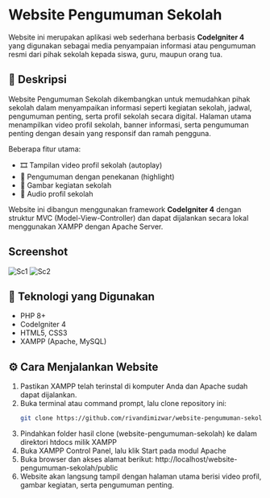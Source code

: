 # Website Pengumuman Sekolah

Website ini merupakan aplikasi web sederhana berbasis **CodeIgniter 4** yang digunakan sebagai media penyampaian informasi atau pengumuman resmi dari pihak sekolah kepada siswa, guru, maupun orang tua.

## 📌 Deskripsi

Website Pengumuman Sekolah dikembangkan untuk memudahkan pihak sekolah dalam menyampaikan informasi seperti kegiatan sekolah, jadwal, pengumuman penting, serta profil sekolah secara digital. Halaman utama menampilkan video profil sekolah, banner informasi, serta pengumuman penting dengan desain yang responsif dan ramah pengguna.

Beberapa fitur utama:
- 🎞️ Tampilan video profil sekolah (autoplay)
- 📢 Pengumuman dengan penekanan (highlight)
- 📸 Gambar kegiatan sekolah
- 🎵 Audio profil sekolah

Website ini dibangun menggunakan framework **CodeIgniter 4** dengan struktur MVC (Model-View-Controller) dan dapat dijalankan secara lokal menggunakan XAMPP dengan Apache Server.

## Screenshot
![Sc1](Screenshot(490).png)
![Sc2](Screenshot(491).png)

## 🧰 Teknologi yang Digunakan
- PHP 8+
- CodeIgniter 4
- HTML5, CSS3
- XAMPP (Apache, MySQL)

## ⚙️ Cara Menjalankan Website
1. Pastikan XAMPP telah terinstal di komputer Anda dan Apache sudah dapat dijalankan.
2. Buka terminal atau command prompt, lalu clone repository ini:
   ```bash
   git clone https://github.com/rivandimizwar/website-pengumuman-sekolah.git
3. Pindahkan folder hasil clone (website-pengumuman-sekolah) ke dalam direktori htdocs milik XAMPP
4. Buka XAMPP Control Panel, lalu klik Start pada modul Apache
5. Buka browser dan akses alamat berikut:
   http://localhost/website-pengumuman-sekolah/public
6. Website akan langsung tampil dengan halaman utama berisi video profil, gambar kegiatan, serta pengumuman penting.
